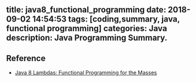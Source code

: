 title: java8_functional_programming
date: 2018-09-02 14:54:53
tags: [coding,summary, java, functional programming]
categories:  Java 
description: Java Programming Summary.
---


## Reference
- [Java 8 Lambdas: Functional Programming for the Masses](https://www.amazon.com/Java-Lambdas-Functional-Programming-Masses/dp/1449370772)
